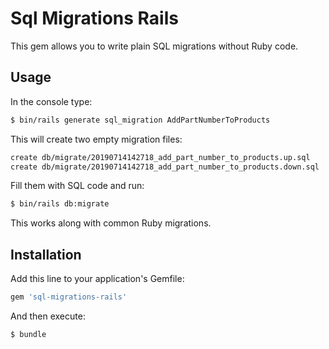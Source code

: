 # Sql Migrations Rails
This gem allows you to write plain SQL migrations without Ruby code.

## Usage
In the console type:
```bash
$ bin/rails generate sql_migration AddPartNumberToProducts
```

This will create two empty migration files:
```bash
create db/migrate/20190714142718_add_part_number_to_products.up.sql
create db/migrate/20190714142718_add_part_number_to_products.down.sql
```

Fill them with SQL code and run:
```bash
$ bin/rails db:migrate
```

This works along with common Ruby migrations.

## Installation
Add this line to your application's Gemfile:

```ruby
gem 'sql-migrations-rails'
```

And then execute:
```bash
$ bundle
```
